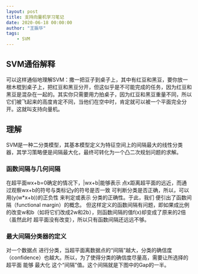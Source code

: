 ```yaml
---
layout: post
title: 支持向量机学习笔记
date: 2020-06-18 00:00:00
author: "王振华"
tags: 
    - SVM
---
```





## SVM通俗解释

可以这样通俗地理解SVM：撒一把豆子到桌子上，其中有红豆和黑豆，要你放一根木棍到桌子上，把红豆和黑豆分开，但这似乎是不可能完成的任务，因为红豆和黑豆是混杂在一起的。其实你只需要用力拍桌子，因为红豆和黑豆重量不同，所以它们被飞起来的高度肯定不同，当他们在空中时，肯定就可以被一个平面完全分开。这就叫支持向量机。


## 理解

SVM是一种二分类模型，其基本模型定义为特征空间上的间隔最大的线性分类器，其学习策略便是间隔最大化，最终可转化为一个凸二次规划问题的求解。

### 函数间隔与几何间隔
在超平面wx+b=0确定的情况下，|wx+b|能够表示 点x距离超平面的远近，而通过观察wx+b的符号与类标记y的符号是否一致 可判断分类是否正确，所以，可以用(y(w*x+b))的正负性 来判定或表示 分类的正确性。于此，我们 便引出了函数间隔（functional margin）的概念。
但这样定义的函数间隔有问题，即如果成比例的改变w和b（如将它们改成2w和2b），则函数间隔的值f(x)却变成了原来的2倍（虽然此时 超平面没有改变），所以只有函数间隔还远远不够。


### 最大间隔分类器的定义

对一个数据点 进行分类，当超平面离数据点的“间隔”越大，分类的确信度（confidence）也越大。所以，为了使得分类的确信度尽量高，需要让所选择的超平面 能够 最大化 这个“间隔”值。这个间隔就是下图中的Gap的一半。



